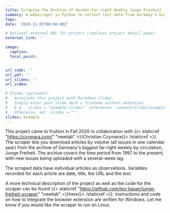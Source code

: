 ```yaml
---
title: Scraping the Archive of German Far-right Weekly Junge Freiheit
summary: A webscraper in Python to collect text data from Germany's biggest weekly far-right newspaper.
tags:
date: '2020-11-01T00:00:00Z'

# Optional external URL for project (replaces project detail page).
external_link: ''

image:
  caption: 
  focal_point:


url_code: ''
url_pdf: ''
url_slides: ''
url_video: ''

# Slides (optional).
#   Associate this project with Markdown slides.
#   Simply enter your slide deck's filename without extension.
#   E.g. `slides = "example-slides"` references `content/slides/example-slides.md`.
#   Otherwise, set `slides = ""`.
slides: example
---
```


This project came to fruition in Fall 2020 in collaboration with {{< staticref "https://czymara.com/" "newtab" >}}Christian Czymara{{< /staticref >}}. The scraper lets you download articles by volume (all issues in one calendar year) from the archive of Germany's biggest far-right weekly by circulation, Junge Freiheit. The archive covers the time period from 1997 to the present, with new issues being uploaded with a several-week lag. 

The scraped data have individual articles as observations. Variables recorded for each article are date, title, the URL and the text. 

A more technical description of the project as well as the code for the scraper can be found {{< staticref "https://github.com/leo-bauer/junge-freiheit-scraper" "newtab" >}}here{{< /staticref >}}. Instructions and code on how to integrate the browser extension are written for Windows. Let me know if you would like the scraper to run on Linux. 
